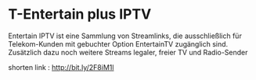 # T-Entertain plus IPTV

Entertain IPTV ist eine Sammlung von Streamlinks, die ausschließlich für Telekom-Kunden mit gebuchter Option EntertainTV zugänglich sind.
Zusätzlich dazu noch weitere Streams legaler, freier TV und Radio-Sender


shorten link : http://bit.ly/2F8iM1l


